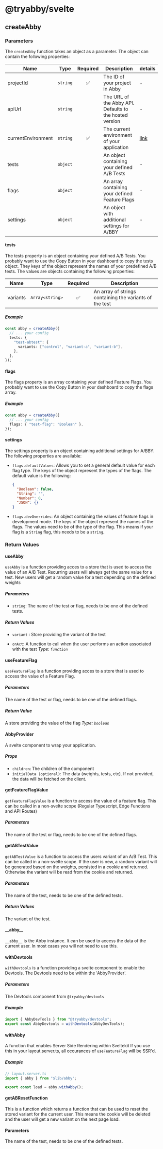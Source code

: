 # @tryabby/svelte

## createAbby

### Parameters

The `createAbby` function takes an object as a parameter. The object can contain the following properties:

| Name               | Type     | Required | Description                                             | details               |
| ------------------ | -------- | :------: | ------------------------------------------------------- | --------------------- |
| projectId          | `string` |    ✅    | The ID of your project in Abby                          | -                     |
| apiUrl             | `string` |          | The URL of the Abby API. Defaults to the hosted version | -                     |
| currentEnvironment | `string` |    ✅    | The current environment of your application             | [link](/environments) |
| tests              | `object` |          | An object containing your defined A/B Tests             | -                     |
| flags              | `object` |          | An array containing your defined Feature Flags          | -                     |
| settings           | `object` |          | An object with additional settings for A/BBY            | -                     |

#### tests

The tests property is an object containing your defined A/B Tests. You probably want to use the Copy Button in your dashboard to copy the tests object.
They keys of the object represent the names of your predefined A/B tests. The values are objects containing the following properties:

| Name     | Type            | Required | Description                                             |
| -------- | --------------- | :------: | ------------------------------------------------------- |
| variants | `Array<string>` |    ✅    | An array of strings containing the variants of the test |

##### Example

```ts
const abby = createAbby({
  // ... your config
  tests: {
    "test-abtest": {
      variants: ["control", "variant-a", "variant-b"],
    },
  },
});
```

#### flags

The flags property is an array containing your defined Feature Flags. You probably want to use the Copy Button in your dashboard to copy the flags array.

##### Example

```ts
const abby = createAbby({
  // ... your config
  flags: { "test-flag": "Boolean" },
});
```

#### settings

The settings property is an object containing additional settings for A/BBY. The following properties are available:

- `flags.defaultValues`: Allows you to set a general default value for each flag type. The keys of the object represent the types of the flags.
  The default value is the following:

  ```json
  {
    "Boolean": false,
    "String": "",
    "Number": 0,
    "JSON": {}
  }
  ```

- `flags.devOverrides`: An object containing the values of feature flags in development mode. The keys of the object represent the names of the flags.
  The values need to be of the type of the flag. This means if your flag is a `String` flag, this needs to be a `string`.

### Return Values

#### useAbby

`useAbby` is a function providing acces to a store that is used to access the value of an A/B Test.
Recurring users will always get the same value for a test.
New users will get a random value for a test depending on the defined weights

##### Parameters

- `string`: The name of the test or flag, needs to be one of the defined tests.

##### Return Values

- `variant` : Store providing the variant of the test

- `onAct`: A function to call when the user performs an action associated with the test _Type: `function`_

#### useFeatureFlag

`useFeatureFlag` is a function providing acces to a store that is used to access the value of a Feature Flag.

##### Parameters

The name of the test or flag, needs to be one of the defined flags.

##### Return Value

A store providing the value of the flag _Type: `boolean`_

#### AbbyProvider

A svelte component to wrap your application.

##### Props

- `children`: The children of the component
- `initialData (optional)`: The data (weights, tests, etc). If not provided, the data will be fetched on the client.

#### getFeatureFlagValue

`getFeatureFlagValue` is a function to access the value of a feature flag. This can be called in a non-svelte scope (Regular Typescript, Edge Functions and API Routes)

##### Parameters

The name of the test or flag, needs to be one of the defined flags.

#### getABTestValue

`getABTestValue` is a function to access the users variant of an A/B Test. This can be called in a non-svelte scope.
If the user is new, a random variant will be generated based on the weights, persisted in a cookie and returned.
Otherwise the variant will be read from the cookie and returned.

##### Parameters

The name of the test, needs to be one of the defined tests.

##### Return Values

The variant of the test.

#### \_\_abby\_\_

`__abby__` is the Abby instance. It can be used to access the data of the current user.
In most cases you will not need to use this.

#### withDevtools

`withDevtools` is a function providing a svelte component to enable the Devtools. The Devtools need to be within the 'AbbyProvider'.

##### Parameters

The Devtools component from `@tryabby/devtools`

##### Example

```jsx
import { AbbyDevTools } from "@tryabby/devtools";
export const AbbyDevtools = withDevtools(AbbyDevTools);
```

#### withAbby

A function that enables Server Side Rendering within Sveltekit
If you use this in your layout.server.ts, all occurances of `useFeatureFlag` will be SSR'd.

##### Example

```ts
// layout.server.ts
import { abby } from "$lib/abby";

export const load = abby.withAbby();
```

#### getABResetFunction

This is a function which returns a function that can be used to reset the stored variant for the current user.
This means the cookie will be deleted and the user will get a new variant on the next page load.

#### Parameters

The name of the test, needs to be one of the defined tests.
